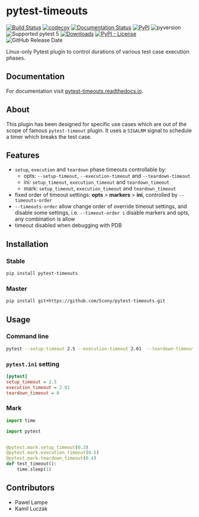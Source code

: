 # pytest-timeouts
[![Build Status](https://travis-ci.org/Scony/pytest-timeouts.svg?branch=master)](https://travis-ci.org/Scony/pytest-timeouts)
[![codecov](https://codecov.io/gh/Scony/pytest-timeouts/branch/master/graph/badge.svg)](https://codecov.io/gh/Scony/pytest-timeouts)
[![Documentation Status](https://readthedocs.org/projects/pytest-timeouts/badge/?version=latest)](https://pytest-timeouts.readthedocs.io/en/latest/?badge=latest)
[![PyPI](https://img.shields.io/pypi/v/pytest-timeouts.svg)](https://pypi.org/project/pytest-timeouts/)
![pyversion](https://img.shields.io/pypi/pyversions/pytest-timeouts.svg)
![Supported pytest 5](https://img.shields.io/badge/pytest-5-blue.svg)
[![Downloads](https://pepy.tech/badge/pytest-timeouts)](https://pepy.tech/project/pytest-timeouts)
[![PyPI - License](https://img.shields.io/pypi/l/pytest-timeouts.svg)](https://github.com/Scony/pytest-timeouts/blob/master/LICENSE)
![GitHub Release Date](https://img.shields.io/github/release-date/Scony/pytest-timeouts.svg)

Linux-only Pytest plugin to control durations of various test case execution phases.

## Documentation

For documentation visit [pytest-timeouts.readthedocs.io](https://pytest-timeouts.readthedocs.io).

## About

This plugin has been designed for specific use cases which are out of the scope of famous `pytest-timeout` plugin.
It uses a `SIGALRM` signal to schedule a timer which breaks the test case.

## Features

* `setup`, `execution` and `teardown` phase timeouts controllable by:
   * opts: `--setup-timeout`, `--execution-timeout` and `--teardown-timeout`
   * ini: `setup_timeout`, `execution_timeout` and `teardown_timeout`
   * mark: `setup_timeout`, `execution_timeout` and `teardown_timeout`
* fixed order of timeout settings: **opts** > **markers** > **ini**, controlled by `--timeouts-order`
* `--timeouts-order` allow change order of override timeout settings, and disable some settings, i.e. `--timeout-order i` disable markers and opts, any combination is allow
* timeout disabled when debugging with PDB

## Installation

### Stable

```bash
pip install pytest-timeouts
```

### Master

```bash
pip install git+https://github.com/Scony/pytest-timeouts.git
```

## Usage

### Command line

```bash
pytest --setup-timeout 2.5 --execution-timeout 2.01  --teardown-timeout 0
```

### `pytest.ini` setting

```ini
[pytest]
setup_timeout = 2.5
execution_timeout = 2.01
teardown_timeout = 0
```

### Mark

```python
import time

import pytest


@pytest.mark.setup_timeout(0.3)
@pytest.mark.execution_timeout(0.5)
@pytest.mark.teardown_timeout(0.4)
def test_timeout():
    time.sleep(1)
```

## Contributors

* Pawel Lampe
* Kamil Luczak
